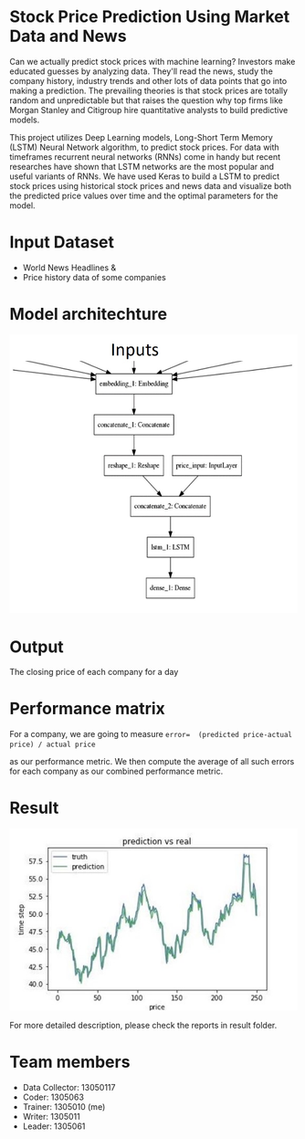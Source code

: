 # Stock Price Prediction Using Market Data and News
Can we actually predict stock prices with machine learning? Investors make educated guesses by analyzing data. They'll read the news, study the company history, industry trends and other lots of data points that go into making a prediction. The prevailing theories is that stock prices are totally random and unpredictable but that raises the question why top firms like Morgan Stanley and Citigroup hire quantitative analysts to build predictive models.

This project utilizes Deep Learning models, Long-Short Term Memory (LSTM) Neural Network algorithm, to predict stock prices. For data with timeframes recurrent neural networks (RNNs) come in handy but recent researches have shown that LSTM networks are the most popular and useful variants of RNNs.
We have used Keras to build a LSTM to predict stock prices using historical stock prices and news data and visualize both the predicted price values over time and the optimal parameters for the model.

# Input Dataset 
* World News Headlines &
* Price history data of some companies

# Model architechture
![](Result/model.jpg)

# Output 
The closing price of each company for a day

# Performance matrix
For a company, we are going to measure
            `error=  (predicted price-actual price) / actual price`

as our performance metric.
We then compute the average of all such errors for each company as our combined performance metric.

# Result
![](Result/prediction%20vs%20real.jpg)

For more detailed description, please check the reports in result folder.

# Team members
* Data Collector: 13050117
* Coder: 1305063
* Trainer:  1305010 (me)
* Writer: 1305011
* Leader: 1305061
